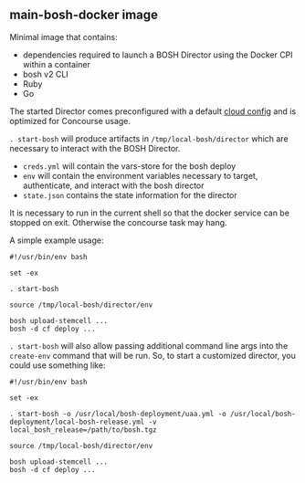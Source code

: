 ## main-bosh-docker image

Minimal image that contains:

- dependencies required to launch a BOSH Director using the Docker CPI within a container
- bosh v2 CLI
- Ruby
- Go

The started Director comes preconfigured with a default [cloud config](https://github.com/cloudfoundry/bosh-deployment/blob/master/docker/cloud-config.yml) and is optimized for Concourse usage.

`. start-bosh` will produce artifacts in `/tmp/local-bosh/director` which are necessary to interact with the BOSH Director.
- `creds.yml` will contain the vars-store for the bosh deploy
- `env` will contain the environment variables necessary to target, authenticate, and interact with the bosh director
- `state.json` contains the state information for the director

It is necessary to run in the current shell so that the docker service can be
stopped on exit. Otherwise the concourse task may hang.

A simple example usage:

```
#!/usr/bin/env bash

set -ex

. start-bosh

source /tmp/local-bosh/director/env

bosh upload-stemcell ...
bosh -d cf deploy ...
```

`. start-bosh` will also allow passing additional command line args into the `create-env` command that will be run. So, to start a customized director, you could use something like:

```
#!/usr/bin/env bash

set -ex

. start-bosh -o /usr/local/bosh-deployment/uaa.yml -o /usr/local/bosh-deployment/local-bosh-release.yml -v local_bosh_release=/path/to/bosh.tgz

source /tmp/local-bosh/director/env

bosh upload-stemcell ...
bosh -d cf deploy ...
```
